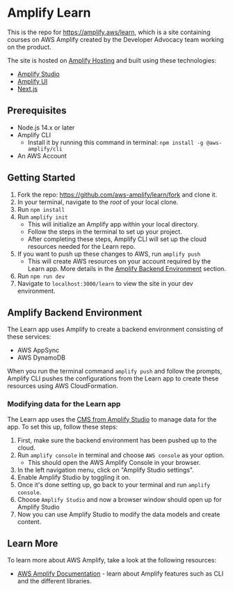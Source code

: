 # Amplify Learn

This is the repo for https://amplify.aws/learn, which is a site containing courses on AWS Amplify created by the Developer Advocacy team working on the product.

The site is hosted on [Amplify Hosting](https://docs.aws.amazon.com/amplify/latest/userguide/welcome.html) and built using these technologies:

- [Amplify Studio](https://docs.amplify.aws/console/)
- [Amplify UI](https://ui.docs.amplify.aws/)
- [Next.js](https://nextjs.org/)

## Prerequisites

- Node.js 14.x or later
- Amplify CLI
  - Install it by running this command in terminal: `npm install -g @aws-amplify/cli`
- An AWS Account

## Getting Started

1. Fork the repo: https://github.com/aws-amplify/learn/fork and clone it.
2. In your terminal, navigate to the _root_ of your local clone.
3. Run `npm install`
4. Run `amplify init`
   - This will initialize an Amplify app within your local directory.
   - Follow the steps in the terminal to set up your project.
   - After completing these steps, Amplify CLI will set up the cloud resources needed for the Learn repo.
5. If you want to push up these changes to AWS, run `amplify push`
   - This will create AWS resources on your account required by the Learn app. More details in the [Amplify Backend Environment](#amplify-backend-environment) section.
6. Run `npm run dev`
7. Navigate to `localhost:3000/learn` to view the site in your dev environment.

## Amplify Backend Environment

The Learn app uses Amplify to create a backend environment consisting of these services:

- AWS AppSync
- AWS DynamoDB

When you run the terminal command `amplify push` and follow the prompts, Amplify CLI pushes the configurations from the Learn app to create these resources using AWS CloudFormation.

### Modifying data for the Learn app

The Learn app uses the [CMS from Amplify Studio](https://docs.amplify.aws/console/data/content-management/) to manage data for the app. To set this up, follow these steps:

1. First, make sure the backend environment has been pushed up to the cloud.
2. Run `amplify console` in terminal and choose `AWS console` as your option.
   - This should open the AWS Amplify Console in your browser.
3. In the left navigation menu, click on "Amplify Studio settings".
4. Enable Amplify Studio by toggling it on.
5. Once it's done setting up, go back to your terminal and run `amplify console`.
6. Choose `Amplify Studio` and now a browser window should open up for Amplify Studio
7. Now you can use Amplify Studio to modify the data models and create content.

## Learn More

To learn more about AWS Amplify, take a look at the following resources:

- [AWS Amplify Documentation](https://docs.amplify.aws/) - learn about Amplify features such as CLI and the different libraries.

